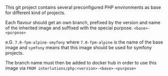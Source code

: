 This git project contains several preconfigured PHP environments as base for different kind of projects.

Each flavour should get an own branch, prefixed by the version and name of the inherited image and suffixed with the special purpose. `<base>-<purpose>`

e.G. `7.0-fpm-alpine-smyfony` where `7.0-fpm-alpine` is the name of the base image and `symfony` means that this image should be used for symfony projects.

The branch name must then be added to docker hub in order to use this image via `FROM interlutions/php:<version>-<base>-<purpose>`